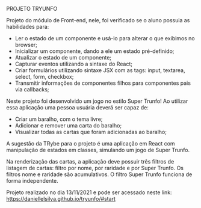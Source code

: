 PROJETO TRYUNFO

Projeto do módulo de Front-end, nele, foi verificado se o aluno possuia as habilidades para:

- Ler o estado de um componente e usá-lo para alterar o que exibimos no browser;
- Inicializar um componente, dando a ele um estado pré-definido;
- Atualizar o estado de um componente;
- Capturar eventos utilizando a sintaxe do React;
- Criar formulários utilizando sintaxe JSX com as tags: input, textarea, select, form, checkbox;
- Transmitir informações de componentes filhos para componentes pais via callbacks;

Neste projeto foi desenvolvido um jogo no estilo Super Trunfo! Ao utilizar essa aplicação uma pessoa usuária deverá ser capaz de:

- Criar um baralho, com o tema livre;
- Adicionar e remover uma carta do baralho;
- Visualizar todas as cartas que foram adicionadas ao baralho;

A sugestão da TRybe para o projeto é uma aplicação em React com manipulação de estados em classes, simulando um jogo de Super Trunfo.

Na renderização das cartas, a aplicação deve possuir três filtros de listagem de cartas: filtro por nome, por raridade e por Super Trunfo. Os filtros nome e raridade são acumulativos. O filtro Super Trunfo funciona de forma independente.


Projeto realizado no dia 13/11/2021 e pode ser acessado neste link: https://daniellelsilva.github.io/tryunfo/#start
